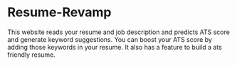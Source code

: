 # Resume-Revamp
This website reads your resume and job description and predicts ATS score and generate keyword suggestions. You can boost your ATS score by adding those keywords in your resume. It also has a feature to build a ats friendly resume.
